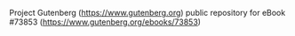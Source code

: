 Project Gutenberg (https://www.gutenberg.org) public repository for
eBook #73853 (https://www.gutenberg.org/ebooks/73853)
